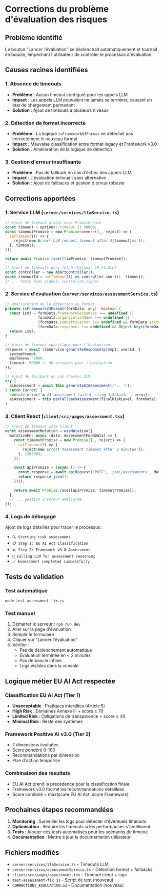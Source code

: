 # Corrections du problème d'évaluation des risques

## Problème identifié
Le bouton "Lancer l'évaluation" se déclenchait automatiquement et tournait en boucle, empêchant l'utilisateur de contrôler le processus d'évaluation.

## Causes racines identifiées

### 1. Absence de timeouts
- **Problème** : Aucun timeout configuré pour les appels LLM
- **Impact** : Les appels LLM pouvaient ne jamais se terminer, causant un état de chargement permanent
- **Solution** : Ajout de timeouts à plusieurs niveaux

### 2. Détection de format incorrecte
- **Problème** : La logique `isFrameworkV3Format` ne détectait pas correctement le nouveau format
- **Impact** : Mauvaise classification entre format legacy et Framework v3.0
- **Solution** : Amélioration de la logique de détection

### 3. Gestion d'erreur insuffisante
- **Problème** : Pas de fallback en cas d'échec des appels LLM
- **Impact** : L'évaluation échouait sans alternative
- **Solution** : Ajout de fallbacks et gestion d'erreur robuste

## Corrections apportées

### 1. Service LLM (`server/services/llmService.ts`)
```typescript
// Ajout de timeout global avec Promise.race
const timeout = options?.timeout || 60000;
const timeoutPromise = new Promise<never>((_, reject) => {
  setTimeout(() => {
    reject(new Error(`LLM request timeout after ${timeout}ms`));
  }, timeout);
});

return await Promise.race([llmPromise, timeoutPromise]);
```

```typescript
// Ajout de timeouts pour fetch (Ollama, LM Studio)
const controller = new AbortController();
const timeoutId = setTimeout(() => controller.abort(), timeout);
// ... fetch avec signal: controller.signal
```

### 2. Service d'évaluation (`server/services/assessmentService.ts`)
```typescript
// Amélioration de la détection de format
private isFrameworkV3Format(formData: any): boolean {
  const isV3 = formData.frameworkResponses !== undefined || 
               formData.organizationName !== undefined ||
               (formData.industrySector !== undefined && formData.sector === undefined) ||
               (formData.responses !== undefined && Object.keys(formData.responses).length > 0);
  return isV3;
}
```

```typescript
// Ajout de timeout spécifique pour l'évaluation
response = await llmService.generateResponse(prompt, userId, {
  systemPrompt,
  maxTokens: 2000,
  timeout: 90000 // 90 secondes pour l'évaluation
});
```

```typescript
// Ajout de fallback en cas d'échec LLM
try {
  aiAssessment = await this.generateAIAssessment(/*...*/);
} catch (error) {
  console.error('❌ AI assessment failed, using fallback:', error);
  aiAssessment = this.getFallbackAssessment(finalRiskLevel, formData);
}
```

### 3. Client React (`client/src/pages/assessment.tsx`)
```typescript
// Ajout de timeout côté client
const assessmentMutation = useMutation({
  mutationFn: async (data: AssessmentFormData) => {
    const timeoutPromise = new Promise((_, reject) => {
      setTimeout(() => {
        reject(new Error('Assessment timeout after 2 minutes'));
      }, 120000);
    });
    
    const apiPromise = (async () => {
      const response = await apiRequest('POST', '/api/assessments', data);
      return response.json();
    })();
    
    return await Promise.race([apiPromise, timeoutPromise]);
  },
  // ... gestion d'erreur améliorée
});
```

### 4. Logs de débogage
Ajout de logs détaillés pour tracer le processus :
- `🔍 Starting risk assessment`
- `📋 Step 1: EU AI Act Classification`
- `📊 Step 2: Framework v3.0 Assessment`
- `🤖 Calling LLM for assessment reasoning`
- `✅ Assessment completed successfully`

## Tests de validation

### Test automatique
```bash
node test-assessment-fix.js
```

### Test manuel
1. Démarrer le serveur : `npm run dev`
2. Aller sur la page d'évaluation
3. Remplir le formulaire
4. Cliquer sur "Lancer l'évaluation"
5. Vérifier :
   - Pas de déclenchement automatique
   - Évaluation terminée en < 2 minutes
   - Pas de boucle infinie
   - Logs visibles dans la console

## Logique métier EU AI Act respectée

### Classification EU AI Act (Tier 1)
- **Unacceptable** : Pratiques interdites (Article 5)
- **High Risk** : Domaines Annexe III + score ≥ 70
- **Limited Risk** : Obligations de transparence + score ≥ 40
- **Minimal Risk** : Reste des systèmes

### Framework Positive AI v3.0 (Tier 2)
- 7 dimensions évaluées
- Score pondéré 0-100
- Recommandations par dimension
- Plan d'action temporisé

### Combinaison des résultats
- EU AI Act prend la précédence pour la classification finale
- Framework v3.0 fournit les recommandations détaillées
- Score combiné = max(score EU AI Act, score Framework)

## Prochaines étapes recommandées

1. **Monitoring** : Surveiller les logs pour détecter d'éventuels timeouts
2. **Optimisation** : Réduire les timeouts si les performances s'améliorent
3. **Tests** : Ajouter des tests automatisés pour les scénarios de timeout
4. **Documentation** : Mettre à jour la documentation utilisateur

## Fichiers modifiés

- `server/services/llmService.ts` - Timeouts LLM
- `server/services/assessmentService.ts` - Détection format + fallbacks
- `client/src/pages/assessment.tsx` - Timeout client + logs
- `test-assessment-fix.js` - Script de test (nouveau)
- `CORRECTIONS_EVALUATION.md` - Documentation (nouveau)

